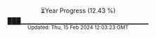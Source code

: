 <p align="center">
⏳Year Progress (12.43 %)<br>
███▁▁▁▁▁▁▁▁▁▁▁▁▁▁▁▁▁▁▁▁▁▁▁▁▁▁▁ <br>
<sub>Updated: Thu, 15 Feb 2024 12:03:23 GMT</sub>
</p>

